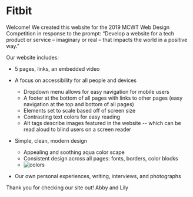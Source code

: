 # Fitbit

Welcome! We created this website for the 2019 MCWT Web Design Competition in response to the prompt: “Develop a website for a tech product or service – imaginary or real – that impacts the world in a positive way.”

Our website includes: 

  - 5 pages, links, an embedded video

  - A focus on accessibility for all people and devices 
      - Dropdown menu allows for easy navigation for mobile users
      - A footer at the bottom of all pages with links to other pages (easy navigation at the top and bottom of all pages)
      - Elements set to scale based off of screen size 
      - Contrasting text colors for easy reading
      - Alt tags describe images featured in the website -- which can be read aloud to blind users on a screen reader 
      
  - Simple, clean, modern design 
      - Appealing and soothing aqua color scape 
      - Consistent design across all pages: fonts, borders, color blocks
      - ![colors](https://user-images.githubusercontent.com/34987475/125563075-e5cad5dc-ae14-4b78-bcdc-9b3945048da0.png)
      
  - Our own personal experiences, writing, interviews, and photographs

Thank you for checking our site out!
Abby and Lily

